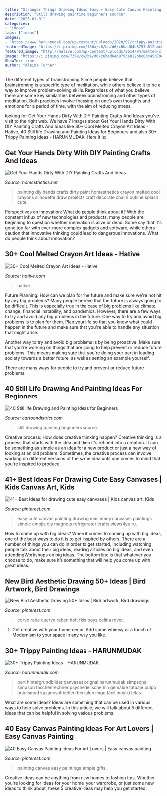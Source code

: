 ```yaml
---
title: "Stranger Things Drawing Ideas Easy ~ Easy Cute Canvas Painting Drawing Mini Emoji Canvases Paintings Simple Emojis Diy Magnets Refrigerator Crafts Views4yu Ru"
description: "Still drawing painting beginners source"
date: "2023-01-01"
categories:
- "ideas"
tags: ["ideas"]
images:
- "https://www.harunmudak.com/wp-content/uploads/2020/07/trippy-painting-ideas-8-576x1024.jpg"
featuredImage: "https://i.pinimg.com/736x/c6/ba/d6/c6bad64b8793a012bbc8dc45d79ea241--birthday-gifts-for-her-art-birthday.jpg"
featured_image: "http://hative.com/wp-content/uploads/2014/04/melted-crayon-art/10-gymnastics.jpg"
image: "https://i.pinimg.com/736x/c6/ba/d6/c6bad64b8793a012bbc8dc45d79ea241--birthday-gifts-for-her-art-birthday.jpg"
ShowToc: true
author: "Alaina Turner"
---
```



The different types of brainstroming
Some people believe that brainstroming is a specific type of meditation, while others believe it to be a way to improve problem-solving skills. Regardless of what you believe, there are some key similarities between brainstroming and other types of meditation. Both practices involve focusing on one’s own thoughts and emotions for a period of time, with the aim of reducing stress.

	

		
looking for Get Your Hands Dirty With DIY Painting Crafts And Ideas you've visit to the right web. We have 7 Images about Get Your Hands Dirty With DIY Painting Crafts And Ideas like 30+ Cool Melted Crayon Art Ideas - Hative, 40 Still life Drawing and Painting Ideas for Beginners and also 30+ Trippy Painting Ideas - HARUNMUDAK. Here it is:
		
    
## Get Your Hands Dirty With DIY Painting Crafts And Ideas

<img loading=lazy src="http://cdn.homesthetics.net/wp-content/uploads/2015/01/Get-Your-Hands-Dirty-With-DIY-Painting-Ideas-homesthetics.net-76.jpg" onerror="this.onerror=null;this.src='https://tse2.mm.bing.net/th?id=OIP.DW0_DuazW5lrtS74De-7zQHaHa&amp;pid=15.1';" alt="Get Your Hands Dirty With DIY Painting Crafts And Ideas">

_Source: homesthetics.net_

>painting diy hands crafts dirty paint homesthetics crayon melted cool crayons silhouette draw projects craft decorate chairs outline splash cute. 

	

Perspectives on innovation: What do people think about it?
With the constant influx of new technologies and products, many people are beginning to question whether innovation is alive or dead. Some say that it's gone too far with ever-more complex gadgets and software, while others caution that innovative thinking could lead to dangerous innovations. What do people think about innovation?

    
## 30+ Cool Melted Crayon Art Ideas - Hative

<img loading=lazy src="http://hative.com/wp-content/uploads/2014/04/melted-crayon-art/10-gymnastics.jpg" onerror="this.onerror=null;this.src='https://tse2.mm.bing.net/th?id=OIP.znXxIh5UvBw51Ktxt235XgHaJ4&amp;pid=15.1';" alt="30+ Cool Melted Crayon Art Ideas - Hative">

_Source: hative.com_

>hative. 

	

Future Planning: How can we plan for the future and make sure we're not hit by any big problems?
Many people believe that the future is always going to be difficult. This is especially true in the case of big problems like climate change, financial instability, and pandemics. However, there are a few ways to try and avoid any big problems in the future. 
One way to try and avoid big problems is to plan for them. Plan your life so that you know what could happen in the future and make sure that you're able to handle any situation that might arise. 

Another way to try and avoid big problems is by being proactive. Make sure that you're working on things that are going to help prevent or reduce future problems. This means making sure that you're doing your part in leading society towards a better future, as well as setting an example yourself. 

There are many ways for people to try and prevent or reduce future problems.

    
## 40 Still Life Drawing And Painting Ideas For Beginners

<img loading=lazy src="http://www.cartoondistrict.com/wp-content/uploads/2017/06/Still-life-Drawing-and-Painting-Ideas-for-Beginners00005.jpeg" onerror="this.onerror=null;this.src='https://tse1.mm.bing.net/th?id=OIP.K-54tBXJqxZ7CIU6o466EAHaKW&amp;pid=15.1';" alt="40 Still life Drawing and Painting Ideas for Beginners">

_Source: cartoondistrict.com_

>still drawing painting beginners source. 

	

Creative process: How does creative thinking happen?
Creative thinking is a process that starts with the idea and then it's refined into a creation. It can be something as simple as an idea for a new product or just a new way of looking at an old problem. Sometimes, the creative process can involve working on different versions of the same idea until one comes to mind that you're inspired to produce.

    
## 41+ Best Ideas For Drawing Cute Easy Canvases | Kids Canvas Art, Kids

<img loading=lazy src="https://i.pinimg.com/736x/08/8d/b5/088db5e76044a85c705aa763c6bdecce.jpg" onerror="this.onerror=null;this.src='https://tse3.mm.bing.net/th?id=OIP.lrztVPvdWBiFjL2U_gCDTQAAAA&amp;pid=15.1';" alt="41+ Best Ideas for drawing cute easy canvases | Kids canvas art, Kids">

_Source: pinterest.com_

>easy cute canvas painting drawing mini emoji canvases paintings simple emojis diy magnets refrigerator crafts views4yu ru. 

	

How to come up with big ideas?
When it comes to coming up with big ideas, one of the best ways to do it is to get inspired by others. There are a number of things you can do in order to get started, including watching people talk about their big ideas, reading articles on big ideas, and even attendingWorkshops on big ideas. The bottom line is that whatever you choose to do, make sure it’s something that will help you come up with great ideas.

    
## New Bird Aesthetic Drawing 50+ Ideas | Bird Artwork, Bird Drawings

<img loading=lazy src="https://i.pinimg.com/736x/15/82/a5/1582a5d3ee603157f41d7a509e2005d8.jpg" onerror="this.onerror=null;this.src='https://tse1.mm.bing.net/th?id=OIP.0LcgI-gLL8tPFUGclZv46QAAAA&amp;pid=15.1';" alt="New Bird Aesthetic Drawing 50+ Ideas | Bird artwork, Bird drawings">

_Source: pinterest.com_

>corvo rabe cuervo raben hott fkin boyz celina rover. 

	

1. Get creative with your home decor. Add some whimsy or a touch of Modernism to your space in any way you like. 

    
## 30+ Trippy Painting Ideas - HARUNMUDAK

<img loading=lazy src="https://www.harunmudak.com/wp-content/uploads/2020/07/trippy-painting-ideas-8-576x1024.jpg" onerror="this.onerror=null;this.src='https://tse4.mm.bing.net/th?id=OIP._DJXtNPg5AVutym0mmKSAgHaNK&amp;pid=15.1';" alt="30+ Trippy Painting Ideas - HARUNMUDAK">

_Source: harunmudak.com_

>bart hintergrundbilder canvases orignal harunmudak simpsons simpson taschenrechner psychedelische hin gemälde tatuaje pulpo hotelsmod kazancsohbetleri bemalen imge fácil moyiki telas. 

	

What are some ideas?
Ideas are something that can be used in various ways to help solve problems. In this article, we will talk about 5 different ideas that can be helpful in solving various problems.

    
## 40 Easy Canvas Painting Ideas For Art Lovers | Easy Canvas Painting

<img loading=lazy src="https://i.pinimg.com/736x/c6/ba/d6/c6bad64b8793a012bbc8dc45d79ea241--birthday-gifts-for-her-art-birthday.jpg" onerror="this.onerror=null;this.src='https://tse1.mm.bing.net/th?id=OIP.N42D71YiSZtT6MAXoV1RsQHaLt&amp;pid=15.1';" alt="40 Easy Canvas Painting Ideas For Art Lovers | Easy canvas painting">

_Source: pinterest.com_

>painting canvas easy paintings simple gifts. 

	

Creative ideas can be anything from new homes to fashion tips. Whether you're looking for ideas for your home, your wardrobe, or just some new ideas to think about, these 5 creative ideas may help you get started.

